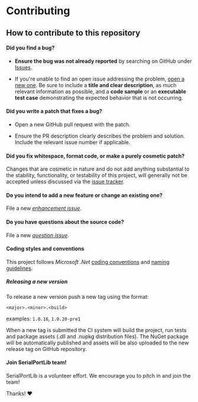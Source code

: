 # Contributing

## How to contribute to this repository

#### **Did you find a bug?**

* **Ensure the bug was not already reported** by searching on GitHub under [Issues](https://github.com/genielabs/serialport-lib-dotnet/issues).

* If you're unable to find an open issue addressing the problem, [open a new one](https://github.com/genielabs/serialport-lib-dotnet/issues/new).
Be sure to include a **title and clear description**, as much relevant information as possible, and a **code sample** or an **executable test case** demonstrating the expected behavior that is not occurring.

#### **Did you write a patch that fixes a bug?**

* Open a new GitHub pull request with the patch.

* Ensure the PR description clearly describes the problem and solution.
Include the relevant issue number if applicable.

#### **Did you fix whitespace, format code, or make a purely cosmetic patch?**

Changes that are cosmetic in nature and do not add anything substantial to the stability, functionality,
or testability of this project, will generally not be accepted unless discussed via the [issue tracker](https://github.com/genielabs/serialport-lib-dotnet/issues).

#### **Do you intend to add a new feature or change an existing one?**

File a new *[enhancement issue](https://github.com/genielabs/serialport-lib-dotnet/issues/new?labels=enhancement)*.

#### **Do you have questions about the source code?**

File a new *[question issue](https://github.com/genielabs/serialport-lib-dotnet/issues/new?labels=question)*.

#### **Coding styles and conventions**

This project follows *Microsoft .Net* [coding conventions](https://docs.microsoft.com/dotnet/csharp/programming-guide/inside-a-program/coding-conventions) and [naming guidelines](https://docs.microsoft.com/en-us/dotnet/standard/design-guidelines/capitalization-conventions).

##### Releasing a new version

To release a new version push a new tag using the format:

`<major>.<minor>.<build>`

examples: `1.0.16`, `1.0.20-pre1`

When a new tag is submitted the CI system will build the project, run tests and package assets (.dll and .nupkg distribution files). The NuGet package will be automatically published and assets will be also uploaded to the new release tag on GitHub repository.

#### Join SerialPortLib team!

SerialPortLib is a volunteer effort. We encourage you to pitch in and join the team!

Thanks! :heart:

